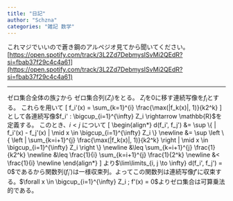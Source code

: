 ```yaml
---
title: "日記"
author: "Schzna"
categories: "雑記 数学"
---
```


これマジでいいので蒼き鋼のアルペジオ見てから聞いてください。
[https://open.spotify.com/track/3L2Zd7DebmysISvMi2QEdR?si=fbab37f29c4c4a61](https://open.spotify.com/track/3L2Zd7DebmysISvMi2QEdR?si=fbab37f29c4c4a61)

<!--more-->

---

ゼロ集合全体の族$\mathscr{Z}$から
ゼロ集合列$(Z_i)$をとる。
$Z_i$を$0$に移す連続写像を$f_i$とする。
これらを用いて
\[
    f_i'(x) = \sum_{k=1}^{i} \frac{\max(\|f_k(x)\|, 1)}{k2^k}
\]
として各連続写像$f_i' : \bigcup_{i=1}^{\infty} Z_i \rightarrow \mathbb{R}$を定義する。
このとき、$i<j$ について
\[
\begin{align\*}
    d(f_i', f_j') &= \sup \\{ \| f_i'(x) - f_j'(x) \| \mid x \in \bigcup_{i=1}^{\infty} Z_i \\} \newline
                  &= \sup \left \\{ \left \| \sum_{k=i+1}^{j} \frac{\max(\|f_k(x)\|, 1)}{k2^k} \right \| \mid x \in \bigcup_{i=1}^{\infty} Z_i \right \\} \newline
                  &\leq \sum_{k=i+1}^{j} \frac{1}{k2^k} \newline
                  &\leq \frac{1}{i} \sum_{k=i+1}^{j} \frac{1}{2^k} \newline
                  &< \frac{1}{i} \newline
\end{align\*}
\]
より$\lim\limits_{i, j \to \infty} d(f_i', f_j') = 0$であるから関数列$(f_i')$は一様収束列。よってこの関数列は連続写像$f'$に収束する。$\forall x \in \bigcup_{i=1}^{\infty} Z_i ; f'(x) = 0$よりゼロ集合は可算乗法的である。

